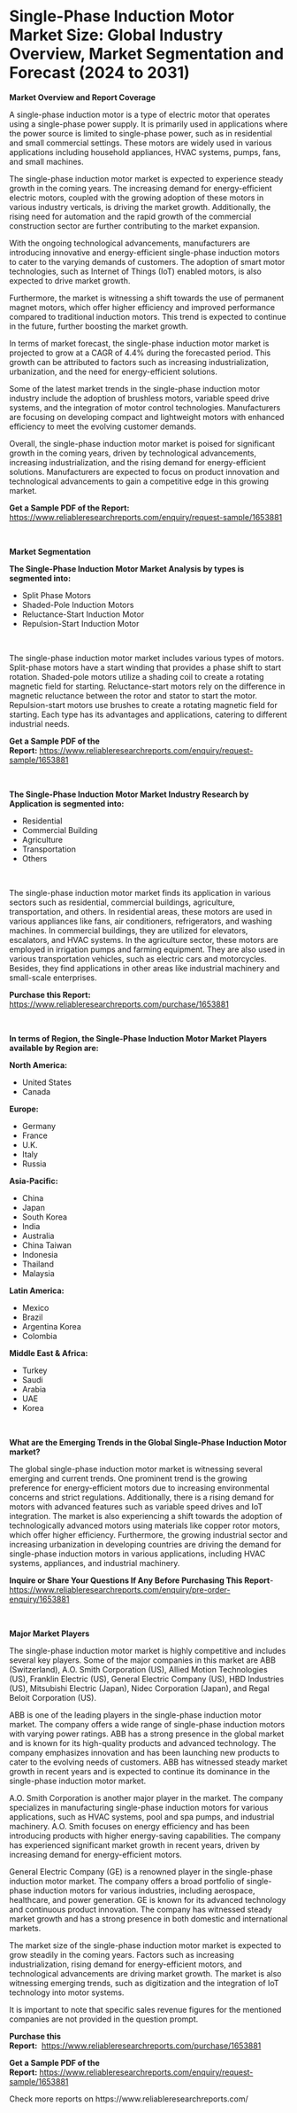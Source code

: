 <p><h1>Single-Phase Induction Motor Market Size: Global Industry Overview, Market Segmentation and Forecast (2024 to 2031)</h1></p><p><strong>Market Overview and Report Coverage</strong></p>
<p><p>A single-phase induction motor is a type of electric motor that operates using a single-phase power supply. It is primarily used in applications where the power source is limited to single-phase power, such as in residential and small commercial settings. These motors are widely used in various applications including household appliances, HVAC systems, pumps, fans, and small machines.</p><p>The single-phase induction motor market is expected to experience steady growth in the coming years. The increasing demand for energy-efficient electric motors, coupled with the growing adoption of these motors in various industry verticals, is driving the market growth. Additionally, the rising need for automation and the rapid growth of the commercial construction sector are further contributing to the market expansion.</p><p>With the ongoing technological advancements, manufacturers are introducing innovative and energy-efficient single-phase induction motors to cater to the varying demands of customers. The adoption of smart motor technologies, such as Internet of Things (IoT) enabled motors, is also expected to drive market growth.</p><p>Furthermore, the market is witnessing a shift towards the use of permanent magnet motors, which offer higher efficiency and improved performance compared to traditional induction motors. This trend is expected to continue in the future, further boosting the market growth.</p><p>In terms of market forecast, the single-phase induction motor market is projected to grow at a CAGR of 4.4% during the forecasted period. This growth can be attributed to factors such as increasing industrialization, urbanization, and the need for energy-efficient solutions.</p><p>Some of the latest market trends in the single-phase induction motor industry include the adoption of brushless motors, variable speed drive systems, and the integration of motor control technologies. Manufacturers are focusing on developing compact and lightweight motors with enhanced efficiency to meet the evolving customer demands.</p><p>Overall, the single-phase induction motor market is poised for significant growth in the coming years, driven by technological advancements, increasing industrialization, and the rising demand for energy-efficient solutions. Manufacturers are expected to focus on product innovation and technological advancements to gain a competitive edge in this growing market.</p></p>
<p><strong>Get a Sample PDF of the Report:</strong> <a href="https://www.reliableresearchreports.com/enquiry/request-sample/1653881">https://www.reliableresearchreports.com/enquiry/request-sample/1653881</a></p>
<p>&nbsp;</p>
<p><strong>Market Segmentation</strong></p>
<p><strong>The Single-Phase Induction Motor Market Analysis by types is segmented into:</strong></p>
<p><ul><li>Split Phase Motors</li><li>Shaded-Pole Induction Motors</li><li>Reluctance-Start Induction Motor</li><li>Repulsion-Start Induction Motor</li></ul></p>
<p>&nbsp;</p>
<p><p>The single-phase induction motor market includes various types of motors. Split-phase motors have a start winding that provides a phase shift to start rotation. Shaded-pole motors utilize a shading coil to create a rotating magnetic field for starting. Reluctance-start motors rely on the difference in magnetic reluctance between the rotor and stator to start the motor. Repulsion-start motors use brushes to create a rotating magnetic field for starting. Each type has its advantages and applications, catering to different industrial needs.</p></p>
<p><strong>Get a Sample PDF of the Report:</strong>&nbsp;<a href="https://www.reliableresearchreports.com/enquiry/request-sample/1653881">https://www.reliableresearchreports.com/enquiry/request-sample/1653881</a></p>
<p>&nbsp;</p>
<p><strong>The Single-Phase Induction Motor Market Industry Research by Application is segmented into:</strong></p>
<p><ul><li>Residential</li><li>Commercial Building</li><li>Agriculture</li><li>Transportation</li><li>Others</li></ul></p>
<p>&nbsp;</p>
<p><p>The single-phase induction motor market finds its application in various sectors such as residential, commercial buildings, agriculture, transportation, and others. In residential areas, these motors are used in various appliances like fans, air conditioners, refrigerators, and washing machines. In commercial buildings, they are utilized for elevators, escalators, and HVAC systems. In the agriculture sector, these motors are employed in irrigation pumps and farming equipment. They are also used in various transportation vehicles, such as electric cars and motorcycles. Besides, they find applications in other areas like industrial machinery and small-scale enterprises.</p></p>
<p><strong>Purchase this Report:</strong>&nbsp; <a href="https://www.reliableresearchreports.com/purchase/1653881">https://www.reliableresearchreports.com/purchase/1653881</a></p>
<p>&nbsp;</p>
<p><strong>In terms of Region, the Single-Phase Induction Motor Market Players available by Region are:</strong></p>
<p>
    <p> <strong> North America: </strong>
        <ul>
            <li>United States</li>
            <li>Canada</li>
        </ul>
        </p> 
    <p> <strong> Europe: </strong>
        <ul>
            <li>Germany</li>
            <li>France</li>
            <li>U.K.</li>
            <li>Italy</li>
            <li>Russia</li>
        </ul>
        </p> 
    <p> <strong> Asia-Pacific: </strong>
        <ul>
            <li>China</li>
            <li>Japan</li>
            <li>South Korea</li>
            <li>India</li>
            <li>Australia</li>
            <li>China Taiwan</li>
            <li>Indonesia</li>
            <li>Thailand</li>
            <li>Malaysia</li>
        </ul>
        </p> 
    <p> <strong> Latin America: </strong>
        <ul>
            <li>Mexico</li>
            <li>Brazil</li>
            <li>Argentina Korea</li>
            <li>Colombia</li>
        </ul>
        </p> 
    <p> <strong> Middle East & Africa: </strong>
        <ul>
            <li>Turkey</li>
            <li>Saudi</li>
            <li>Arabia</li>
            <li>UAE</li>
            <li>Korea</li>
        </ul>
    </p>
    </p>
<p>&nbsp;</p>
<p><strong>What are the Emerging Trends in the Global Single-Phase Induction Motor market?</strong></p>
<p><p>The global single-phase induction motor market is witnessing several emerging and current trends. One prominent trend is the growing preference for energy-efficient motors due to increasing environmental concerns and strict regulations. Additionally, there is a rising demand for motors with advanced features such as variable speed drives and IoT integration. The market is also experiencing a shift towards the adoption of technologically advanced motors using materials like copper rotor motors, which offer higher efficiency. Furthermore, the growing industrial sector and increasing urbanization in developing countries are driving the demand for single-phase induction motors in various applications, including HVAC systems, appliances, and industrial machinery.</p></p>
<p><strong>Inquire or Share Your Questions If Any Before Purchasing This Report</strong>- <a href="https://www.reliableresearchreports.com/enquiry/pre-order-enquiry/1653881">https://www.reliableresearchreports.com/enquiry/pre-order-enquiry/1653881</a></p>
<p>&nbsp;</p>
<p><strong>Major Market Players</strong></p>
<p><p>The single-phase induction motor market is highly competitive and includes several key players. Some of the major companies in this market are ABB (Switzerland), A.O. Smith Corporation (US), Allied Motion Technologies (US), Franklin Electric (US), General Electric Company (US), HBD Industries (US), Mitsubishi Electric (Japan), Nidec Corporation (Japan), and Regal Beloit Corporation (US).</p><p>ABB is one of the leading players in the single-phase induction motor market. The company offers a wide range of single-phase induction motors with varying power ratings. ABB has a strong presence in the global market and is known for its high-quality products and advanced technology. The company emphasizes innovation and has been launching new products to cater to the evolving needs of customers. ABB has witnessed steady market growth in recent years and is expected to continue its dominance in the single-phase induction motor market.</p><p>A.O. Smith Corporation is another major player in the market. The company specializes in manufacturing single-phase induction motors for various applications, such as HVAC systems, pool and spa pumps, and industrial machinery. A.O. Smith focuses on energy efficiency and has been introducing products with higher energy-saving capabilities. The company has experienced significant market growth in recent years, driven by increasing demand for energy-efficient motors.</p><p>General Electric Company (GE) is a renowned player in the single-phase induction motor market. The company offers a broad portfolio of single-phase induction motors for various industries, including aerospace, healthcare, and power generation. GE is known for its advanced technology and continuous product innovation. The company has witnessed steady market growth and has a strong presence in both domestic and international markets.</p><p>The market size of the single-phase induction motor market is expected to grow steadily in the coming years. Factors such as increasing industrialization, rising demand for energy-efficient motors, and technological advancements are driving market growth. The market is also witnessing emerging trends, such as digitization and the integration of IoT technology into motor systems.</p><p>It is important to note that specific sales revenue figures for the mentioned companies are not provided in the question prompt.</p></p>
<p><strong>Purchase this Report:</strong>&nbsp;&nbsp;<a href="https://www.reliableresearchreports.com/purchase/1653881">https://www.reliableresearchreports.com/purchase/1653881</a></p>
<p></p>
<p><strong>Get a Sample PDF of the Report:</strong>&nbsp;<a href="https://www.reliableresearchreports.com/enquiry/request-sample/1653881">https://www.reliableresearchreports.com/enquiry/request-sample/1653881</a></p>
<p>Check more reports on https://www.reliableresearchreports.com/</p>